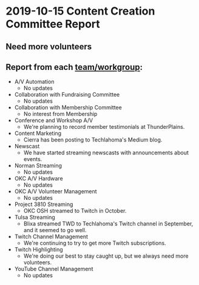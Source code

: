# 2019-10-15 Content Creation Committee Report
## **Need more volunteers**

## Report from each [team/workgroup](https://github.com/techlahoma/broadcasting/blob/master/Teams/_Teams.md):

* A/V Automation
  * No updates
* Collaboration with Fundraising Committee
  * No updates
* Collaboration with Membership Committee
  * No interest from Membership
* Conference and Workshop A/V
  * We're planning to record member testimonials at ThunderPlains.
* Content Marketing
  * Cierra has been posting to Techlahoma's Medium blog.
* Newscast
  * We have started streaming newscasts with announcements about events.
* Norman Streaming
  * No updates
* OKC A/V Hardware
  * No updates
* OKC A/V Volunteer Management
  * No updates
* Project 3810 Streaming
  * OKC OSH streamed to Twitch in October.
* Tulsa Streaming
  * Blixa streamed TWD to Techlahoma's Twitch channel in September, and it seemed to go well.
* Twitch Channel Management
  * We're continuing to try to get more Twitch subscriptions.
* Twitch Highlighting
  * We're doing our best to stay caught up, but we always need more volunteers.
* YouTube Channel Management
  * No updates
